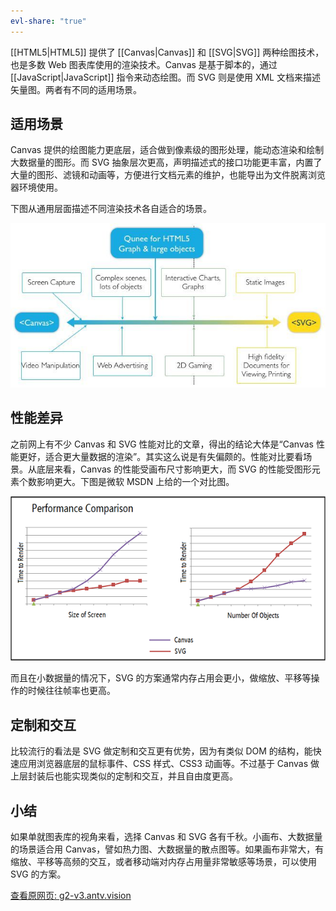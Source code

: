 ```yaml
---
evl-share: "true"
---
```

[[HTML5|HTML5]] 提供了 [[Canvas|Canvas]] 和 [[SVG|SVG]] 两种绘图技术，也是多数 Web 图表库使用的渲染技术。Canvas 是基于脚本的，通过 [[JavaScript|JavaScript]] 指令来动态绘图。而 SVG 则是使用 XML 文档来描述矢量图。两者有不同的适用场景。

## 适用场景

Canvas 提供的绘图能力更底层，适合做到像素级的图形处理，能动态渲染和绘制大数据量的图形。而 SVG 抽象层次更高，声明描述式的接口功能更丰富，内置了大量的图形、滤镜和动画等，方便进行文档元素的维护，也能导出为文件脱离浏览器环境使用。

下图从通用层面描述不同渲染技术各自适合的场景。

![Canvas vs SVG | left](./resource/231558c92971e90978d584e0ad879af2_MD5.jpg)

## 性能差异

之前网上有不少 Canvas 和 SVG 性能对比的文章，得出的结论大体是“Canvas 性能更好，适合更大量数据的渲染”。其实这么说是有失偏颇的。性能对比要看场景。从底层来看，Canvas 的性能受画布尺寸影响更大，而 SVG 的性能受图形元素个数影响更大。下图是微软 MSDN 上给的一个对比图。

![Canvas vs SVG: pref | left](./resource/1917830bfbb340905435cd4670f8de91_MD5.png)

而且在小数据量的情况下，SVG 的方案通常内存占用会更小，做缩放、平移等操作的时候往往帧率也更高。

## 定制和交互

比较流行的看法是 SVG 做定制和交互更有优势，因为有类似 DOM 的结构，能快速应用浏览器底层的鼠标事件、CSS 样式、CSS3 动画等。不过基于 Canvas 做上层封装后也能实现类似的定制和交互，并且自由度更高。

## 小结

如果单就图表库的视角来看，选择 Canvas 和 SVG 各有千秋。小画布、大数据量的场景适合用 Canvas，譬如热力图、大数据量的散点图等。如果画布非常大，有缩放、平移等高频的交互，或者移动端对内存占用量非常敏感等场景，可以使用 SVG 的方案。


[查看原网页: g2-v3.antv.vision](https://g2-v3.antv.vision/en/docs/manual/tutorial/renderers)